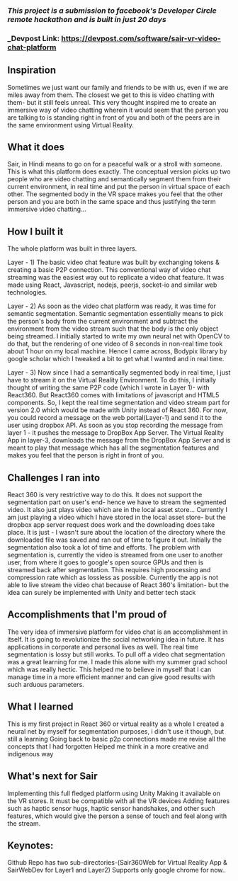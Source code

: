 ### _This project is a submission to facebook's Developer Circle remote hackathon and is built in just 20 days_

### \_Devpost Link: https://devpost.com/software/sair-vr-video-chat-platform

## Inspiration

Sometimes we just want our family and friends to be with us, even if we are miles away from them. The closest we get to this is video chatting with them- but it still feels unreal. This very thought inspired me to create an immersive way of video chatting wherein it would seem that the person you are talking to is standing right in front of you and both of the peers are in the same environment using Virtual Reality.

## What it does

Sair, in Hindi means to go on for a peaceful walk or a stroll with someone. This is what this platform does exactly. The conceptual version picks up two people who are video chatting and semantically segment them from their current environment, in real time and put the person in virtual space of each other. The segmented body in the VR space makes you feel that the other person and you are both in the same space and thus justifying the term immersive video chatting...

## How I built it

The whole platform was built in three layers.

Layer - 1) The basic video chat feature was built by exchanging tokens & creating a basic P2P connection. This conventional way of video chat streaming was the easiest way out to replicate a video chat feature. It was made using React, Javascript, nodejs, peerjs, socket-io and similar web technologies.

Layer - 2) As soon as the video chat platform was ready, it was time for semantic segmentation. Semantic segmentation essentially means to pick the person's body from the current environment and subtract the environment from the video stream such that the body is the only object being streamed. I initially started to write my own neural net with OpenCV to do that, but the rendering of one video of 8 seconds in non-real time took about 1 hour on my local machine. Hence I came across, Bodypix library by google scholar which I tweaked a bit to get what I wanted and in real time.

Layer - 3) Now since I had a semantically segmented body in real time, I just have to stream it on the Virtual Reality Environment. To do this, I initially thought of writing the same P2P code (which I wrote in Layer 1)- with React360. But React360 comes with limitations of javascript and HTML5 components. So, I kept the real time segmentation and video stream part for version 2.0 which would be made with Unity instead of React 360. For now, you could record a message on the web portal(Layer-1) and send it to the user using dropbox API. As soon as you stop recording the message from layer 1 - it pushes the message to DropBox App Server. The Virtual Reality App in layer-3, downloads the message from the DropBox App Server and is meant to play that message which has all the segmentation features and makes you feel that the person is right in front of you.

## Challenges I ran into

React 360 is very restrictive way to do this. It does not support the segmentation part on user's end- hence we have to stream the segmented video. It also just plays video which are in the local asset store...
Currently I am just playing a video which I have stored in the local asset store- but the dropbox app server request does work and the downloading does take place. It is just - I wasn't sure about the location of the directory where the downloaded file was saved and ran out of time to figure it out.
Initially the segmentation also took a lot of time and efforts. The problem with segmentation is, currently the video is streamed from one user to another user, from where it goes to google's open source GPUs and then is streamed back after segmentation. This requires high processing and compression rate which as lossless as possible.
Currently the app is not able to live stream the video chat because of React 360's limitation- but the idea can surely be implemented with Unity and better tech stack

## Accomplishments that I'm proud of

The very idea of immersive platform for video chat is an accomplishment in itself. It is going to revolutionize the social networking idea in future. It has applications in corporate and personal lives as well.
The real time segmentation is lossy but still works. To pull off a video chat segmentation was a great learning for me.
I made this alone with my summer grad school which was really hectic. This helped me to believe in myself that I can manage time in a more efficient manner and can give good results with such arduous parameters.

## What I learned

This is my first project in React 360 or virtual reality as a whole
I created a neural net by myself for segmentation purposes, i didn't use it though, but still a learning
Going back to basic p2p connections made me revise all the concepts that I had forgotten
Helped me think in a more creative and indigenous way

## What's next for Sair

Implementing this full fledged platform using Unity
Making it available on the VR stores. It must be compatible with all the VR devices
Adding features such as haptic sensor hugs, haptic sensor handshakes, and other such features, which would give the person a sense of touch and feel along with the stream.

## Keynotes:

Github Repo has two sub-directories-(Sair360Web for Virtual Reality App & SairWebDev for Layer1 and Layer2)
Supports only google chrome for now..
